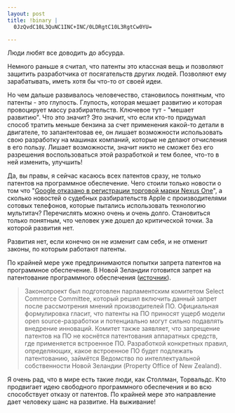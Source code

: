 ```yaml
--- 
layout: post
title: !binary |
  0JzQvdC10L3QuNC1INC+INC/0LDRgtC10L3RgtCw0YU=

---
```

Люди любят все доводить до абсурда.

Немного раньше я считал, что патенты это классная вещь и позволяют защитить разработчика от посягательств других людей. Позволяют ему зарабатывать, иметь хотя бы что-то от своей идеи.

Но чем дальше развивалось человечество, становилось понятным, что патенты - это глупость. Глупость, которая мешает развитию и которая провоцирует массу разбирательств. Ключевое тут - "мешает развитию". Что это значит? Это значит, что если кто-то придумал способ тратить меньше бензина за счет применения какой-то детали в двигателе, то запантентовав ее, он лишает возможности использовать свою разработку на машинах компаний, которые не делают отчисления в его пользу. Лишает возможности, значит никто не сможет без его разрешения воспользоваться этой разработкой и тем более, что-то в ней изменить, улучшить!

<!--more-->

Да, вы правы, я сейчас касаюсь всех патентов сразу, не только патентов на программное обеспечение. Чего стоили только новости о том что "<a id="c-5q" title="Google отказано в регистрации торговой марки Nexus One" href="http://www.3dnews.ru/news/Google_otkazano_v_registracii_nexus_one">Google отказано в регистрации торговой марки Nexus One</a>", а сколько новостей о судебных разбирательств Apple с производителями сотовых телефонов, которые пытались использовать технологию мультитач? Перечислять можно очень и очень долго. Становиться только понятным, что человек уже дошел до критической точки. За которой развития нет.

Развития нет, если конечно он не изменит сам себя, и не отменит законы, по которым работают патенты.

По крайней мере уже предпринимаются попытки запрета патентов на программное обеспечение. В Новой Зеландии готовится запрет на патентование программного обеспечения (<a id="jvrm" title="источник" href="http://www.opennet.ru/opennews/art.shtml?num=26054">источник</a>).
<blockquote>Законопроект был подготовлен парламентским комитетом Select Commerce Committee, который решил включить данный запрет после рассмотрения мнений производителей ПО. Официальная формулировка гласит, что патенты на ПО приносят ущерб модели open source-разработки и потенциально могут сильно подавлять внедрение инноваций. Комитет также заявляет, что запрещение патентов на ПО не коснётся патентования аппаратных средств, где применяется встроенное ПО. Разработкой конкретных правил, определяющих, какое встроенное ПО будет подлежать патентованию, займётся Ведомство по интеллектуальной собственности Новой Зеландии (Property Office of New Zealand).</blockquote>
Я очень рад, что в мире есть такие люди, как Столлман, Торвальдс. Кто продвигает идею свободного программного обеспечения и во всю способствует отказу от патентов. По крайней мере это направление дает человеку шанс на развитие. На выживание!
